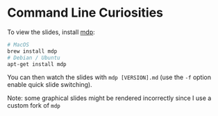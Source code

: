 # Command Line Curiosities

To view the slides, install [mdp](https://github.com/visit1985/mdp):

```bash
# MacOS
brew install mdp
# Debian / Ubuntu
apt-get install mdp
```

You can then watch the slides with `mdp [VERSION].md` (use the `-f` option enable quick slide switching).

Note: some graphical slides might be rendered incorrectly since I use a custom fork of `mdp`
